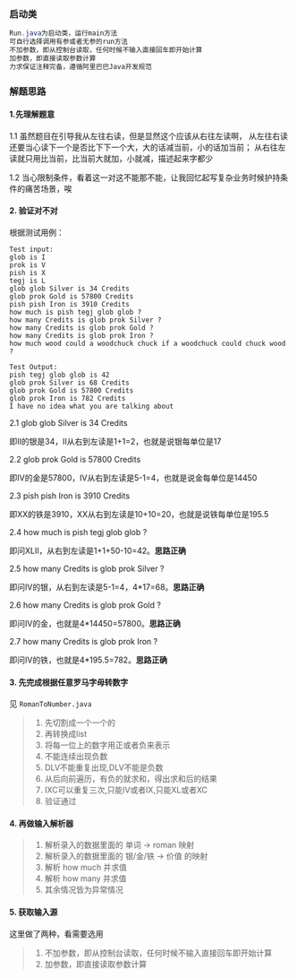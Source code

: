 ### 启动类

```java
Run.java为启动类，运行main方法
可自行选择调用有参或者无参的run方法
不加参数，即从控制台读取，任何时候不输入直接回车即开始计算
加参数，即直接读取参数计算
力求保证注释完备，遵循阿里巴巴Java开发规范
```

### 解题思路

#### 1.先理解题意

1.1 虽然题目在引导我从左往右读，但是显然这个应该从右往左读啊，
从左往右读还要当心读下一个是否比下下一个大，大的话减当前，小的话加当前；
从右往左读就只用比当前，比当前大就加，小就减，描述起来字都少

1.2 当心限制条件，看着这一对这不能那不能，让我回忆起写复杂业务时候护持条件的痛苦场景，唉

#### 2. 验证对不对

根据测试用例：

```
Test input:
glob is I
prok is V
pish is X
tegj is L
glob glob Silver is 34 Credits
glob prok Gold is 57800 Credits
pish pish Iron is 3910 Credits
how much is pish tegj glob glob ?
how many Credits is glob prok Silver ?
how many Credits is glob prok Gold ?
how many Credits is glob prok Iron ?
how much wood could a woodchuck chuck if a woodchuck could chuck wood ?

Test Output:
pish tegj glob glob is 42
glob prok Silver is 68 Credits
glob prok Gold is 57800 Credits
glob prok Iron is 782 Credits
I have no idea what you are talking about
```

2.1 glob glob Silver is 34 Credits

即II的银是34，II从右到左读是1+1=2，也就是说银每单位是17

2.2 glob prok Gold is 57800 Credits

即IV的金是57800，IV从右到左读是5-1=4，也就是说金每单位是14450

2.3 pish pish Iron is 3910 Credits

即XX的铁是3910，XX从右到左读是10+10=20，也就是说铁每单位是195.5

2.4 how much is pish tegj glob glob ?

即问XLII，从右到左读是1+1+50-10=42。**思路正确**

2.5 how many Credits is glob prok Silver ?

即问IV的银，从右到左读是5-1=4，4*17=68。**思路正确**

2.6 how many Credits is glob prok Gold ?

即问IV的金，也就是4*14450=57800。**思路正确**

2.7 how many Credits is glob prok Iron ?

即问IV的铁，也就是4*195.5=782。**思路正确**

#### 3. 先完成根据任意罗马字母转数字

见 `RomanToNumber.java` 

> 1. 先切割成一个一个的
> 2. 再转换成list
> 3. 将每一位上的数字用正或者负来表示
> 4. 不能连续出现负数
> 5. DLV不能重复出现,DLV不能是负数
> 6. 从后向前遍历，有负的就求和，得出求和后的结果
> 7. IXC可以重复三次,只能IV或者IX,只能XL或者XC
> 8. 验证通过

#### 4. 再做输入解析器

> 1. 解析录入的数据里面的 单词 -> roman 映射
> 2. 解析录入的数据里面的 银/金/铁 -> 价值 的映射
> 3. 解析 how much 并求值
> 4. 解析 how many 并求值
> 5. 其余情况皆为异常情况

#### 5. 获取输入源

这里做了两种，看需要选用

> 1. 不加参数，即从控制台读取，任何时候不输入直接回车即开始计算
> 2. 加参数，即直接读取参数计算